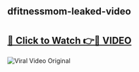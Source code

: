 ## dfitnessmom-leaked-video 

# <h2><a href="http://freeplayer.one?title=dfitnessmom-leaked-video&ref=21J">🔗 Click to Watch 👉🔴 VIDEO</a></h2>

<a href="http://freeplayer.one?title=dfitnessmom-leaked-video&ref=21J" rel="nofollow" data-target="animated-image.originalLink"><img src="https://i.ibb.co.com/xMMVF88/686577567.gif" alt="Viral Video Original" style="max-width: 100%; display: inline-block;" data-target="animated-image.originalImage"></a>

